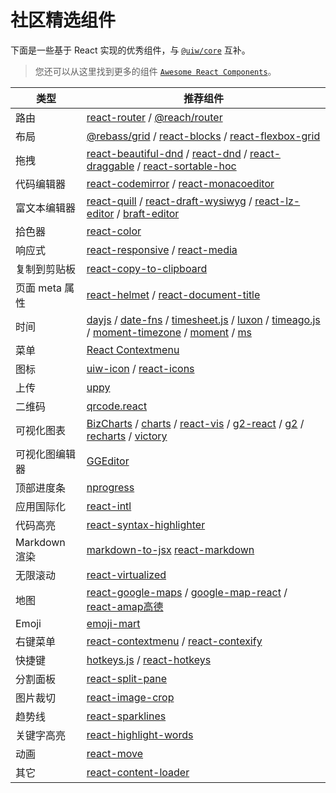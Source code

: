 社区精选组件
===

下面是一些基于 React 实现的优秀组件，与 [`@uiw/core`](https://github.com/uiw-react/uiw) 互补。

> 您还可以从这里找到更多的组件 [`Awesome React Components`](https://github.com/brillout/awesome-react-components)。

类型 | 推荐组件
----|--------
路由 | [react-router](https://github.com/ReactTraining/react-router) / [@reach/router](https://github.com/reach/router)
布局 | [@rebass/grid](https://github.com/rebassjs/grid) / [react-blocks](https://github.com/whoisandy/react-blocks) / [react-flexbox-grid](https://github.com/roylee0704/react-flexbox-grid)
拖拽 | [react-beautiful-dnd](https://github.com/atlassian/react-beautiful-dnd/) / [react-dnd](https://github.com/gaearon/react-dnd) / [react-draggable](https://github.com/mzabriskie/react-draggable) / [react-sortable-hoc](https://github.com/clauderic/react-sortable-hoc)
代码编辑器 | [react-codemirror](https://github.com/uiw-react/react-codemirror) / [react-monacoeditor](https://github.com/jaywcjlove/react-monacoeditor/)
富文本编辑器 | [react-quill](https://github.com/zenoamaro/react-quill) / [react-draft-wysiwyg](https://github.com/jpuri/react-draft-wysiwyg) / [react-lz-editor](https://github.com/leejaen/react-lz-editor) / [braft-editor](https://github.com/margox/braft-editor)
拾色器 | [react-color](https://github.com/casesandberg/react-color)
响应式 | [react-responsive](https://github.com/contra/react-responsive) / [react-media](https://github.com/ReactTraining/react-media)
复制到剪贴板 | [react-copy-to-clipboard](https://github.com/nkbt/react-copy-to-clipboard)
页面 meta 属性 | [react-helmet](https://github.com/nfl/react-helmet) / [react-document-title](https://github.com/gaearon/react-document-title)
时间 | [dayjs](https://github.com/xx45/dayjs) / [date-fns](https://github.com/date-fns/date-fns) / [timesheet.js](https://github.com/sbstjn/timesheet.js) / [luxon](https://github.com/moment/luxon) / [timeago.js](https://github.com/hustcc/timeago.js) / [moment-timezone](https://github.com/moment/moment-timezone) / [moment](https://github.com/moment/moment) / [ms](https://github.com/zeit/ms)
菜单 | [React Contextmenu](https://github.com/vkbansal/react-contextmenu)
图标 | [uiw-icon](https://github.com/uiw-react/icons) / [react-icons](https://github.com/gorangajic/react-icons)
上传 | [uppy](https://github.com/transloadit/uppy)
二维码  | [qrcode.react](https://github.com/zpao/qrcode.react)
可视化图表 | [BizCharts](https://github.com/alibaba/BizCharts) / [charts](https://github.com/frappe/charts) / [react-vis](https://github.com/uber/react-vis) / [g2-react](https://github.com/antvis/g2-react) / [g2](https://github.com/antvis/g2) / [recharts](https://github.com/recharts/recharts/) / [victory](https://github.com/FormidableLabs/victory)
可视化图编辑器 | [GGEditor](https://github.com/gaoli/GGEditor)
顶部进度条 | [nprogress](https://github.com/rstacruz/nprogress)
应用国际化 | [react-intl](https://github.com/yahoo/react-intl)
代码高亮 | [react-syntax-highlighter](https://github.com/conorhastings/react-syntax-highlighter)
Markdown 渲染 | [markdown-to-jsx](https://github.com/probablyup/markdown-to-jsx) [react-markdown](http://rexxars.github.io/react-markdown/)
无限滚动 | [react-virtualized](https://github.com/bvaughn/react-virtualized)
地图 | [react-google-maps](https://github.com/tomchentw/react-google-maps) / [google-map-react](https://github.com/istarkov/google-map-react) / [react-amap高德](https://github.com/ElemeFE/react-amap)
Emoji | [emoji-mart](https://github.com/missive/emoji-mart)
右键菜单 | [react-contextmenu](https://github.com/vkbansal/react-contextmenu/) / [react-contexify](https://github.com/fkhadra/react-contexify)
快捷键 | [hotkeys.js](https://github.com/jaywcjlove/hotkeys) / [react-hotkeys](https://github.com/jaywcjlove/react-hotkeys)
分割面板 | [react-split-pane](https://github.com/tomkp/react-split-pane)
图片裁切 | [react-image-crop](https://github.com/DominicTobias/react-image-crop)
趋势线 | [react-sparklines](https://github.com/borisyankov/react-sparklines)
关键字高亮 | [react-highlight-words](https://github.com/bvaughn/react-highlight-words)
动画 |	[react-move](https://github.com/react-tools/react-move)
其它 | [react-content-loader](https://github.com/danilowoz/react-content-loader)
